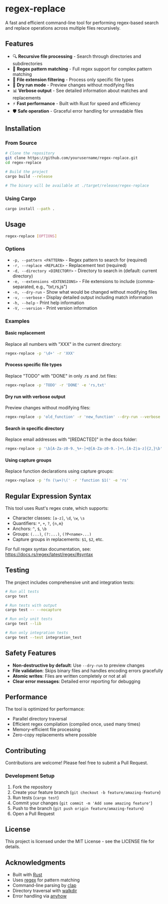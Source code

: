 # regex-replace

A fast and efficient command-line tool for performing regex-based search and replace operations across multiple files recursively.

## Features

- 🔍 **Recursive file processing** - Search through directories and subdirectories
- 🎯 **Regex pattern matching** - Full regex support for complex pattern matching
- 📁 **File extension filtering** - Process only specific file types
- 👀 **Dry run mode** - Preview changes without modifying files
- 📊 **Verbose output** - See detailed information about matches and replacements
- ⚡ **Fast performance** - Built with Rust for speed and efficiency
- 🛡️ **Safe operation** - Graceful error handling for unreadable files

## Installation

### From Source

```bash
# Clone the repository
git clone https://github.com/yourusername/regex-replace.git
cd regex-replace

# Build the project
cargo build --release

# The binary will be available at ./target/release/regex-replace
```

### Using Cargo

```bash
cargo install --path .
```

## Usage

```bash
regex-replace [OPTIONS]
```

### Options

- `-p, --pattern <PATTERN>` - Regex pattern to search for (required)
- `-r, --replace <REPLACE>` - Replacement text (required)
- `-d, --directory <DIRECTORY>` - Directory to search in (default: current directory)
- `-e, --extensions <EXTENSIONS>` - File extensions to include (comma-separated, e.g., "txt,rs,js")
- `-n, --dry-run` - Show what would be changed without modifying files
- `-v, --verbose` - Display detailed output including match information
- `-h, --help` - Print help information
- `-V, --version` - Print version information

### Examples

#### Basic replacement
Replace all numbers with "XXX" in the current directory:
```bash
regex-replace -p '\d+' -r 'XXX'
```

#### Process specific file types
Replace "TODO" with "DONE" in only .rs and .txt files:
```bash
regex-replace -p 'TODO' -r 'DONE' -e 'rs,txt'
```

#### Dry run with verbose output
Preview changes without modifying files:
```bash
regex-replace -p 'old_function' -r 'new_function' --dry-run --verbose
```

#### Search in specific directory
Replace email addresses with "[REDACTED]" in the docs folder:
```bash
regex-replace -p '\b[A-Za-z0-9._%+-]+@[A-Za-z0-9.-]+\.[A-Z|a-z]{2,}\b' -r '[REDACTED]' -d ./docs
```

#### Using capture groups
Replace function declarations using capture groups:
```bash
regex-replace -p 'fn (\w+)\(' -r 'function $1(' -e 'rs'
```

## Regular Expression Syntax

This tool uses Rust's regex crate, which supports:
- Character classes: `[a-z]`, `\d`, `\w`, `\s`
- Quantifiers: `*`, `+`, `?`, `{n,m}`
- Anchors: `^`, `$`, `\b`
- Groups: `(...)`, `(?:...)`, `(?P<name>...)`
- Capture groups in replacements: `$1`, `$2`, etc.

For full regex syntax documentation, see: https://docs.rs/regex/latest/regex/#syntax

## Testing

The project includes comprehensive unit and integration tests:

```bash
# Run all tests
cargo test

# Run tests with output
cargo test -- --nocapture

# Run only unit tests
cargo test --lib

# Run only integration tests
cargo test --test integration_test
```

## Safety Features

- **Non-destructive by default**: Use `--dry-run` to preview changes
- **File validation**: Skips binary files and handles encoding errors gracefully
- **Atomic writes**: Files are written completely or not at all
- **Clear error messages**: Detailed error reporting for debugging

## Performance

The tool is optimized for performance:
- Parallel directory traversal
- Efficient regex compilation (compiled once, used many times)
- Memory-efficient file processing
- Zero-copy replacements where possible

## Contributing

Contributions are welcome! Please feel free to submit a Pull Request.

### Development Setup

1. Fork the repository
2. Create your feature branch (`git checkout -b feature/amazing-feature`)
3. Run tests (`cargo test`)
4. Commit your changes (`git commit -m 'Add some amazing feature'`)
5. Push to the branch (`git push origin feature/amazing-feature`)
6. Open a Pull Request

## License

This project is licensed under the MIT License - see the LICENSE file for details.

## Acknowledgments

- Built with [Rust](https://www.rust-lang.org/)
- Uses [regex](https://crates.io/crates/regex) for pattern matching
- Command-line parsing by [clap](https://crates.io/crates/clap)
- Directory traversal with [walkdir](https://crates.io/crates/walkdir)
- Error handling via [anyhow](https://crates.io/crates/anyhow)